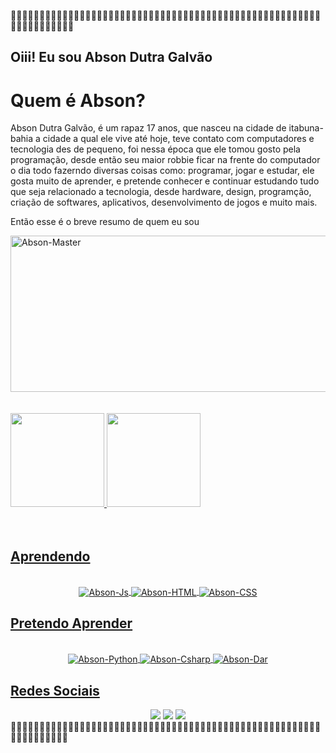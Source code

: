 🛫🛫🛫🛫🛫🛫🛫🛫🛫🛫🛫🛫🛫🛫🛫🛫🛫🛫🛫🛫🛫🛫🛫🛫🛫🛫🛫🛫🛫🛫🛫🛫🛫🛫🛫🛫🛫🛫🛫🛫🛫🛫🛫🛫🛫🛫🛫🛫🛫🛫🛫🛫🛫🛫🛫🛫🛫🛫🛫🛫🛫🛫🛫🛫🛫
## Oiii! Eu sou Abson Dutra Galvão
 
 <h1>Quem é Abson?</h2>
 <p>Abson Dutra Galvão, é um rapaz 17 anos, que nasceu na cidade de itabuna-bahia a cidade a qual ele vive até hoje, teve contato com computadores e tecnologia des de pequeno, foi nessa época que ele tomou gosto pela programação, desde então seu maior robbie ficar na frente do computador o dia todo fazerndo diversas coisas como: programar, jogar e estudar, ele gosta muito de aprender, e pretende conhecer e continuar estudando tudo que seja relacionado a tecnologia, desde hardware, design, programção, criação de softwares, aplicativos, desenvolvimento de jogos e muito mais.</p>
 
  <p>Então esse é o breve resumo de quem eu sou</p>

 <div>
 <img align="center" height="250" width="900" alt="Abson-Master"src="https://64.media.tumblr.com/32bcb136dd2df1db7b45b79f279c920e/44d27a9d46b35df3-7b/s500x750/fa0e3124b119e92be00c3a32835ff8925ed7e017.gifv">
 </div> 

</br>
</br>

<div  style="display: inline_block">
<a href="https://github.com/AbsonDutraGalvao">
  <img height="150em" src="https://github-readme-stats.vercel.app/api?username=AbsonDutraGalvao&show_icons=true&theme=great-gatsby&include_all_commits=true&count_private=true"/>
  <img height="150em" src="https://github-readme-stats.vercel.app/api/top-langs/?username=AbsonDutraGalvao&layout=compact&langs_count=7&theme=great-gatsby"/>
</div>

</br>
</br>

## Aprendendo

<div align="center" style="display: inline_block"><br>
  <img align="center" alt="Abson-Js"  src="https://img.shields.io/badge/JavaScript-F7DF1E?style=for-the-badge&logo=javascript&logoColor=black">
  <img align="center" alt="Abson-HTML"  src="https://img.shields.io/badge/HTML5-E34F26?style=for-the-badge&logo=html5&logoColor=white">
  <img align="center" alt="Abson-CSS"  src="https://img.shields.io/badge/CSS3-1572B6?style=for-the-badge&logo=css3&logoColor=white">

</div>

## Pretendo Aprender

<div align="center" style="display: inline_block"><br>
  <img align="center" alt="Abson-Python"  src="https://img.shields.io/badge/Python-14354C?style=for-the-badge&logo=python&logoColor=white">
  <img align="center" alt="Abson-Csharp" src="https://img.shields.io/badge/C%23-239120?style=for-the-badge&logo=c-sharp&logoColor=white">
  <img align="center" alt="Abson-Dar"  src="https://img.shields.io/badge/Dart-0175C2?style=for-the-badge&logo=dart&logoColor=white">
</div>
  
  ## Redes Sociais
 
<div align="center"> 
  <a href="https://www.instagram.com/abson.dutra" target="_blank"><img src="https://img.shields.io/badge/-Instagram-%23E4405F?style=for-the-badge&logo=instagram&logoColor=white" target="_blank"></a>
  <a href = "mailto:absonprogrammer@gmail.com"><img src="https://img.shields.io/badge/-Gmail-%23333?style=for-the-badge&logo=gmail&logoColor=white" target="_blank"></a>
  <a href="https://www.linkedin.com/in/abson-dutra-galv%C3%A3o-abb03921a" target="_blank"><img src="https://img.shields.io/badge/-LinkedIn-%230077B5?style=for-the-badge&logo=linkedin&logoColor=white" target="_blank"></a> 
 
</div>
🛬🛬🛬🛬🛬🛬🛬🛬🛬🛬🛬🛬🛬🛬🛬🛬🛬🛬🛬🛬🛬🛬🛬🛬🛬🛬🛬🛬🛬🛬🛬🛬🛬🛬🛬🛬🛬🛬🛬🛬🛬🛬🛬🛬🛬🛬🛬🛬🛬🛬🛬🛬🛬🛬🛬🛬🛬🛬🛬🛬🛬🛬🛬🛬